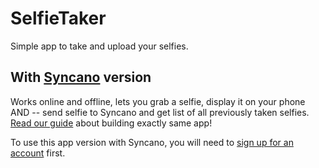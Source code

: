 # SelfieTaker
Simple app to take and upload your selfies.

## With [Syncano](https://www.syncano.io) version
Works online and offline, lets you grab a selfie, display it on your phone AND -- send selfie to Syncano and get list of all previously taken selfies.
[Read our guide](https://github.com/lifcio/SelfieTaker/blob/without_syncano/Tutorial/Tutorial.md) about building exactly same app!

To use this app version with Syncano, you will need to [sign up for an account](http://dashboard.syncano.io/#/signup) first.
